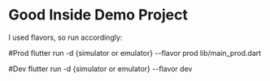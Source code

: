# Good Inside Demo Project

I used flavors, so run accordingly: 

#Prod
flutter run -d {simulator or emulator} --flavor prod lib/main_prod.dart

#Dev
flutter run -d {simulator or emulator} --flavor dev